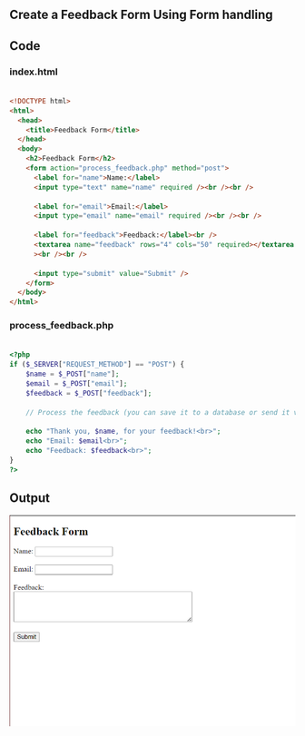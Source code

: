 ## Create a Feedback Form Using Form handling


## Code

### index.html


```html

<!DOCTYPE html>
<html>
  <head>
    <title>Feedback Form</title>
  </head>
  <body>
    <h2>Feedback Form</h2>
    <form action="process_feedback.php" method="post">
      <label for="name">Name:</label>
      <input type="text" name="name" required /><br /><br />

      <label for="email">Email:</label>
      <input type="email" name="email" required /><br /><br />

      <label for="feedback">Feedback:</label><br />
      <textarea name="feedback" rows="4" cols="50" required></textarea
      ><br /><br />

      <input type="submit" value="Submit" />
    </form>
  </body>
</html>


```


### process_feedback.php


```php

<?php
if ($_SERVER["REQUEST_METHOD"] == "POST") {
    $name = $_POST["name"];
    $email = $_POST["email"];
    $feedback = $_POST["feedback"];

    // Process the feedback (you can save it to a database or send it via email)

    echo "Thank you, $name, for your feedback!<br>";
    echo "Email: $email<br>";
    echo "Feedback: $feedback<br>";
}
?>


```

## Output

![Output Image Unavailable](1.png)